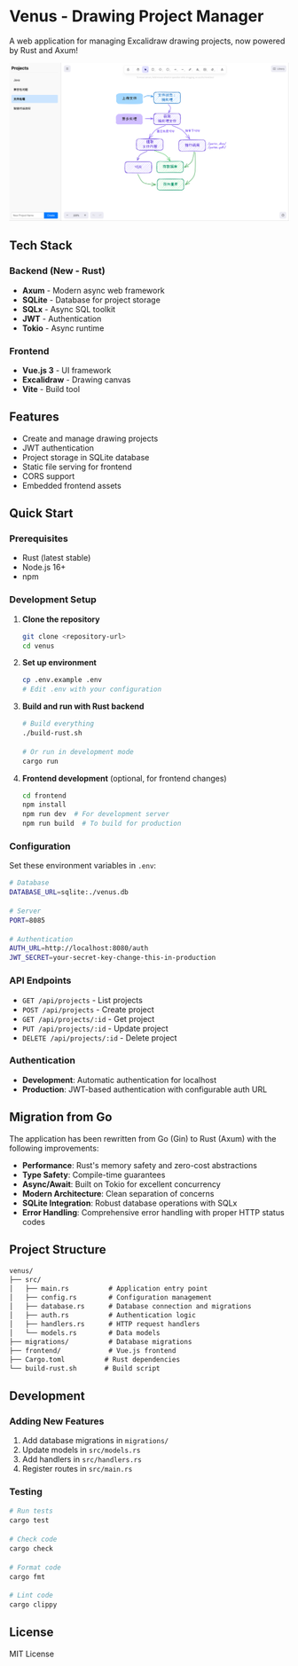 # Venus - Drawing Project Manager

A web application for managing Excalidraw drawing projects, now powered by Rust and Axum!

![show](./show.png)

## Tech Stack

### Backend (New - Rust)
- **Axum** - Modern async web framework 
- **SQLite** - Database for project storage
- **SQLx** - Async SQL toolkit
- **JWT** - Authentication
- **Tokio** - Async runtime

### Frontend
- **Vue.js 3** - UI framework
- **Excalidraw** - Drawing canvas
- **Vite** - Build tool

## Features

- Create and manage drawing projects
- JWT authentication
- Project storage in SQLite database  
- Static file serving for frontend
- CORS support
- Embedded frontend assets

## Quick Start

### Prerequisites
- Rust (latest stable)
- Node.js 16+
- npm

### Development Setup

1. **Clone the repository**
   ```bash
   git clone <repository-url>
   cd venus
   ```

2. **Set up environment**
   ```bash
   cp .env.example .env
   # Edit .env with your configuration
   ```

3. **Build and run with Rust backend**
   ```bash
   # Build everything
   ./build-rust.sh
   
   # Or run in development mode
   cargo run
   ```

4. **Frontend development** (optional, for frontend changes)
   ```bash
   cd frontend
   npm install
   npm run dev  # For development server
   npm run build  # To build for production
   ```

### Configuration

Set these environment variables in `.env`:

```bash
# Database
DATABASE_URL=sqlite:./venus.db

# Server
PORT=8085

# Authentication  
AUTH_URL=http://localhost:8080/auth
JWT_SECRET=your-secret-key-change-this-in-production
```

### API Endpoints

- `GET /api/projects` - List projects
- `POST /api/projects` - Create project
- `GET /api/projects/:id` - Get project
- `PUT /api/projects/:id` - Update project  
- `DELETE /api/projects/:id` - Delete project

### Authentication

- **Development**: Automatic authentication for localhost
- **Production**: JWT-based authentication with configurable auth URL

## Migration from Go

The application has been rewritten from Go (Gin) to Rust (Axum) with the following improvements:

- **Performance**: Rust's memory safety and zero-cost abstractions
- **Type Safety**: Compile-time guarantees  
- **Async/Await**: Built on Tokio for excellent concurrency
- **Modern Architecture**: Clean separation of concerns
- **SQLite Integration**: Robust database operations with SQLx
- **Error Handling**: Comprehensive error handling with proper HTTP status codes

## Project Structure

```
venus/
├── src/
│   ├── main.rs          # Application entry point
│   ├── config.rs        # Configuration management
│   ├── database.rs      # Database connection and migrations
│   ├── auth.rs          # Authentication logic
│   ├── handlers.rs      # HTTP request handlers
│   └── models.rs        # Data models
├── migrations/          # Database migrations
├── frontend/            # Vue.js frontend
├── Cargo.toml          # Rust dependencies
└── build-rust.sh       # Build script
```

## Development

### Adding New Features

1. Add database migrations in `migrations/`
2. Update models in `src/models.rs`
3. Add handlers in `src/handlers.rs`  
4. Register routes in `src/main.rs`

### Testing

```bash
# Run tests
cargo test

# Check code
cargo check

# Format code
cargo fmt

# Lint code  
cargo clippy
```

## License

MIT License